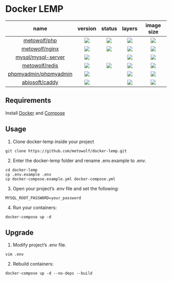 # Docker LEMP

|name|version|status|layers|image size|
|:---:|:---:|:---:|:---:|:---:|
|[metowolf/php](https://hub.docker.com/r/metowolf/php)|![](https://images.microbadger.com/badges/version/metowolf/php.svg)|[![](https://img.shields.io/travis/com/metowolf/docker-php/master.svg?style=flat-square)](https://travis-ci.com/metowolf/docker-php)|![](https://img.shields.io/microbadger/layers/metowolf/php.svg?style=flat-square)|![](https://img.shields.io/microbadger/image-size/metowolf/php.svg?style=flat-square)|
|[metowolf/nginx](https://hub.docker.com/r/metowolf/nginx)|![](https://images.microbadger.com/badges/version/metowolf/nginx.svg)|[![](https://img.shields.io/travis/com/metowolf/docker-nginx/master.svg?style=flat-square)](https://travis-ci.com/metowolf/docker-nginx)|![](https://img.shields.io/microbadger/layers/metowolf/nginx.svg?style=flat-square&r)|![](https://img.shields.io/microbadger/image-size/metowolf/nginx.svg?style=flat-square&r)|
|[mysql/mysql-server](https://hub.docker.com/r/mysql/mysql-server)|![](https://images.microbadger.com/badges/version/mysql/mysql-server.svg)||![](https://img.shields.io/microbadger/layers/mysql/mysql-server.svg?style=flat-square)|![](https://img.shields.io/microbadger/image-size/mysql/mysql-server.svg?style=flat-square)|
|[metowolf/redis](https://hub.docker.com/r/metowolf/redis)|![](https://images.microbadger.com/badges/version/metowolf/redis.svg)|[![](https://img.shields.io/travis/com/metowolf/docker-redis/master.svg?style=flat-square)](https://travis-ci.com/metowolf/docker-redis)|![](https://img.shields.io/microbadger/layers/metowolf/redis.svg?style=flat-square&r)|![](https://img.shields.io/microbadger/image-size/metowolf/redis.svg?style=flat-square&r)|
|[phpmyadmin/phpmyadmin](https://hub.docker.com/r/phpmyadmin/phpmyadmin)|![](https://images.microbadger.com/badges/version/phpmyadmin/phpmyadmin.svg)||![](https://img.shields.io/microbadger/layers/phpmyadmin/phpmyadmin.svg?style=flat-square)|![](https://img.shields.io/microbadger/image-size/phpmyadmin/phpmyadmin.svg?style=flat-square)|
|[abiosoft/caddy](https://hub.docker.com/r/abiosoft/caddy)|![](https://images.microbadger.com/badges/version/abiosoft/caddy.svg)||![](https://img.shields.io/microbadger/layers/abiosoft/caddy.svg?style=flat-square)|![](https://img.shields.io/microbadger/image-size/abiosoft/caddy.svg?style=flat-square)|

## Requirements

Install [Docker](https://get.docker.com/) and [Compose](https://docs.docker.com/compose/install/)

## Usage

 1. Clone docker-lemp inside your project
```
git clone https://github.com/metowolf/docker-lemp.git
```
 2. Enter the docker-lemp folder and rename .env.example to .env.
```
cd docker-lemp
cp .env.example .env
cp docker-compose.example.yml docker-compose.yml
```
 3. Open your project’s .env file and set the following:
```
MYSQL_ROOT_PASSWORD=your_password
```
 4. Run your containers:
```
docker-compose up -d
```

## Upgrade

 1. Modify project’s .env file.
```
vim .env
```

 2. Rebuild containers:
```
docker-compose up -d --no-deps --build
```
